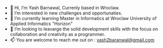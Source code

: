 - 👋 Hi, I’m Yash Barnawal, Currenly based in Wroclaw.
- 👀 I’m interested in new challenges and opportunaties.
- 🌱 I’m currently learning Master in Informatics at Wroclaw University of Applied Informatics "Horizon" 
- 💞️ I’m looking to leavarge the solid development skills with the focus on collaboration and creativity as a programmer.
- 📫 You are welcome to reach me out on : yash2baranwal@gmail.com

<!---
yashbarnawal/yashbarnawal is a ✨ special ✨ repository because its `README.md` (this file) appears on your GitHub profile.
You can click the Preview link to take a look at your changes.
--->
